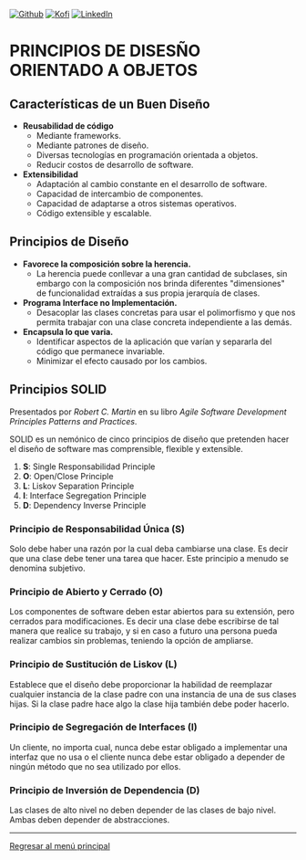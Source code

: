[![Github][github-shield]][github-url]
[![Kofi][kofi-shield]][kofi-url]
[![LinkedIn][linkedin-shield]][linkedin-url]

# PRINCIPIOS DE DISESÑO ORIENTADO A OBJETOS

## Características de un Buen Diseño

- **Reusabilidad de código**
    - Mediante frameworks.
    - Mediante patrones de diseño.
    - Diversas tecnologías en programación orientada a objetos.
    - Reducir costos de desarrollo de software.
- **Extensibilidad**
    - Adaptación al cambio constante en el desarrollo de software.
    - Capacidad de intercambio de componentes.
    - Capacidad de adaptarse a otros sistemas operativos.
    - Código extensible y escalable.

## Principios de Diseño

- **Favorece la composición sobre la herencia.**
    - La herencia puede conllevar a una gran cantidad de subclases, sin embargo con la composición nos brinda diferentes "dimensiones" de funcionalidad extraídas a sus propia jerarquía de clases.
- **Programa Interface no Implementación.**
    - Desacoplar las clases concretas para usar el polimorfismo y que nos permita trabajar con una clase concreta independiente a las demás.
- **Encapsula lo que varia.**
    - Identificar aspectos de la aplicación que varían y separarla del código que permanece invariable.
    - Minimizar el efecto causado por los cambios.

## Principios SOLID

Presentados por *Robert C. Martin* en su libro *Agile Software Development Principles Patterns and Practices*.

SOLID es un nemónico de cinco principios de diseño que pretenden hacer el diseño de software mas comprensible, flexible y extensible.

1. **S**: Single Responsabilidad Principle
2. **O**: Open/Close Principle
3. **L**: Liskov Separation Principle
4. **I**: Interface Segregation Principle
5. **D**: Dependency Inverse Principle

### Principio de Responsabilidad Única (S)

Solo debe haber una razón por la cual deba cambiarse una clase. Es decir que una clase debe tener una tarea que hacer. Este principio a menudo se denomina subjetivo.

### Principio de Abierto y Cerrado (O)

Los componentes de software deben estar abiertos para su extensión, pero cerrados para modificaciones. Es decir una clase debe escribirse de tal manera que realice su trabajo, y si en caso a futuro una persona pueda realizar cambios sin problemas, teniendo la opción de ampliarse.

### Principio de Sustitución de Liskov (L)

Establece que el diseño debe proporcionar la habilidad de reemplazar cualquier instancia de la clase padre con una instancia de una de sus clases hijas. Si la clase padre hace algo la clase hija también debe poder hacerlo.

### Principio de Segregación de Interfaces (I)

Un cliente, no importa cual, nunca debe estar obligado a implementar una interfaz que no usa o el cliente nunca debe estar obligado a depender de ningún método que no sea utilizado por ellos. 

### Principio de Inversión de Dependencia (D)

Las clases de alto nivel no deben depender de las clases de bajo nivel. Ambas deben depender de abstracciones.

---
[Regresar al menú principal](https://github.com/FernandoCalmet/dotnet-6-essencial)

<!--- reference style links --->
[github-shield]: https://img.shields.io/badge/-@fernandocalmet-%23181717?style=flat-square&logo=github
[github-url]: https://github.com/fernandocalmet
[kofi-shield]: https://img.shields.io/badge/-@fernandocalmet-%231DA1F2?style=flat-square&logo=kofi&logoColor=ff5f5f
[kofi-url]: https://ko-fi.com/fernandocalmet
[linkedin-shield]: https://img.shields.io/badge/-fernandocalmet-blue?style=flat-square&logo=Linkedin&logoColor=white&link=https://www.linkedin.com/in/fernandocalmet
[linkedin-url]: https://www.linkedin.com/in/fernandocalmet